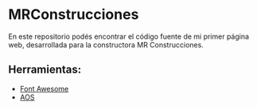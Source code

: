 # MRConstrucciones

En este repositorio podés encontrar el código fuente de mi primer página web, desarrollada para la constructora MR Construcciones.

## Herramientas:

- <a href="https://fontawesome.com/">Font Awesome</a>
- <a href="https://michalsnik.github.io/aos/">AOS</a>
